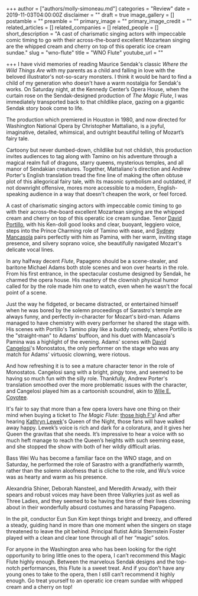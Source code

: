 +++
author = ["authors/molly-simoneau.md"]
categories = "Review"
date = 2019-11-03T04:00:00Z
disclaimer = ""
draft = true
image_gallery = []
postamble = ""
preamble = ""
primary_image = ""
primary_image_credit = ""
related_articles = []
related_companies = []
related_people = []
short_description = "A cast of charismatic singing actors with impeccable comic timing to go with their across-the-board excellent Mozartean singing are the whipped cream and cherry on top of this operatic ice cream sundae."
slug = "wno-flute"
title = "WNO Flute"
youtube_url = ""

+++
I have vivid memories of reading Maurice Sendak's classic _Where the Wild Things Are_ with my parents as a child and falling in love with the beloved illustrator's not-so-scary monsters. I think it would be hard to find a child of my generation who doesn't have a warm nostalgia for Sendak's works. On Saturday night, at the Kennedy Center’s Opera House, when the curtain rose on the Sendak-designed production of _The Magic Flute_, I was immediately transported back to that childlike place, gazing on a gigantic Sendak story book come to life.

The production which premiered in Houston in 1980, and now directed for Washington National Opera by Christopher Mattaliano, is a joyful, imaginative, detailed, whimsical, and outright beautiful telling of Mozart’s fairy tale.

Cartoony but never dumbed-down, childlike but not childish, this production invites audiences to tag along with Tamino on his adventure through a magical realm full of dragons, starry queens, mysterious temples, and all manor of Sendakian creatures. Together, Mattaliano's direction and Andrew Porter's English translation tread the fine line of making the often obtuse plot of this allegorical fairy tale, with its masonic symbolism and outdated, if not downright offensive, mores more accessible to a modern, English-speaking audience in a way that doesn't cheapen the work, or feel forced.

A cast of charismatic singing actors with impeccable comic timing to go with their across-the-board excellent Mozartean singing are the whipped cream and cherry on top of this operatic ice cream sundae. Tenor [David Portillo](/scene/people/david-portillo/), with his Ken-doll good looks and clear, buoyant, leggiero voice, steps into the Prince Charming role of Tamino with ease, and [Sydney Mancasola](/scene/people/sydney-mancasola/) pairs perfectly with him as Pamina, with her warm, inviting stage presence, and silvery soprano voice, she beautifully navigated Mozart's delicate vocal lines.

In any halfway decent _Flute_, Papageno should be a scene-stealer, and baritone Michael Adams both stole scenes and won over hearts in the role. From his first entrance, in the spectacular costume designed by Sendak, he charmed the opera house. His mastery of the clownish physical humor called for by the role made him one to watch, even when he wasn't the focal point of a scene. 

Just the way he fidgeted, or became distracted, or entertained himself when he was bored by the solemn proceedings of Sarastro's temple are always funny, and perfectly in-character for Mozart's bird-man. Adams managed to have chemistry with every performer he shared the stage with. His scenes with Portillo's Tamino play like a buddy comedy, where Portillo is the "straight-man" to Adams' buffoon, and his duet with Mancasola's Pamina was a highlight of the evening.  Adams' scenes with [David Cangelosi](/talking-with-singers-david-cangelosi/)'s Monostatos, the only performer on the stage who was any match for Adams' virtuosic clowning, were riotous.

And how refreshing it is to see a mature character tenor in the role of Monostatos. Cangelosi sang with a bright, pingy tone, and seemed to be having so much fun with the silly role.  Thankfully, Andrew Porter's translation smoothed over the more problematic issues with the character, and Cangelosi played him as a cartoonish scoundrel, akin to [Wile E. Coyotee](https://en.wikipedia.org/wiki/Wile_E._Coyote_and_the_Road_Runner).

It's fair to say that more than a few opera lovers have one thing on their mind when buying a ticket to _The Magic Flute_: [those high F's](/claire-de-sevigne-sing-fast-high/)! And after hearing [Kathryn Lewek](/scene/people/kathryn-lewek/)'s Queen of the Night, those fans will have walked away happy. Lewek’s voice is rich and dark for a coloratura, and it gives her Queen the gravitas that she needs. It’s impressive to hear a voice with so much heft manage to reach the Queen’s heights with such seeming ease, and she stopped the show with both of her wildly difficult arias.

Bass Wei Wu has become a familiar face on the WNO stage, and on Saturday, he performed the role of Sarastro with a grandfatherly warmth, rather than the solemn aloofness that is cliche to the role, and Wu’s voice was as hearty and warm as his presence.

Alexandria Shiner, Deborah Nansteel, and Meredith Arwady, with their spears and robust voices may have been three Valkyries just as well as Three Ladies, and they seemed to be having the time of their lives clowning about in their wonderfully absurd costumes and harassing Papageno.

In the pit, conductor Eun Sun Kim kept things bright and breezy, and offered a steady, guiding hand in more than one moment when the singers on stage threatened to leave the pit behind.  Principal flutist Adria Sternstein Foster played with a clean and clear tone through all of her “magic” solos.

For anyone in the Washington area who has been looking for the right opportunity to bring little ones to the opera, I can’t recommend this Magic Flute highly enough. Between the marvelous Sendak designs and the top-notch performances, this Flute is a sweet treat. And if you don’t have any young ones to take to the opera, then I still can’t recommend it highly enough. Go treat yourself to an operatic ice cream sundae with whipped cream and a cherry on top!